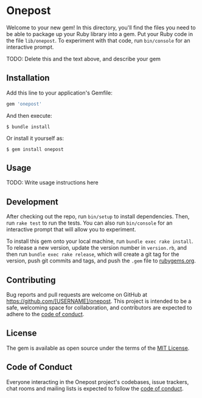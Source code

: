 # Onepost

Welcome to your new gem! In this directory, you'll find the files you need to be able to package up your Ruby library into a gem. Put your Ruby code in the file `lib/onepost`. To experiment with that code, run `bin/console` for an interactive prompt.

TODO: Delete this and the text above, and describe your gem

## Installation

Add this line to your application's Gemfile:

```ruby
gem 'onepost'
```

And then execute:

    $ bundle install

Or install it yourself as:

    $ gem install onepost

## Usage

TODO: Write usage instructions here

## Development

After checking out the repo, run `bin/setup` to install dependencies. Then, run `rake test` to run the tests. You can also run `bin/console` for an interactive prompt that will allow you to experiment.

To install this gem onto your local machine, run `bundle exec rake install`. To release a new version, update the version number in `version.rb`, and then run `bundle exec rake release`, which will create a git tag for the version, push git commits and tags, and push the `.gem` file to [rubygems.org](https://rubygems.org).

## Contributing

Bug reports and pull requests are welcome on GitHub at https://github.com/[USERNAME]/onepost. This project is intended to be a safe, welcoming space for collaboration, and contributors are expected to adhere to the [code of conduct](https://github.com/[USERNAME]/onepost/blob/master/CODE_OF_CONDUCT.md).


## License

The gem is available as open source under the terms of the [MIT License](https://opensource.org/licenses/MIT).

## Code of Conduct

Everyone interacting in the Onepost project's codebases, issue trackers, chat rooms and mailing lists is expected to follow the [code of conduct](https://github.com/[USERNAME]/onepost/blob/master/CODE_OF_CONDUCT.md).
